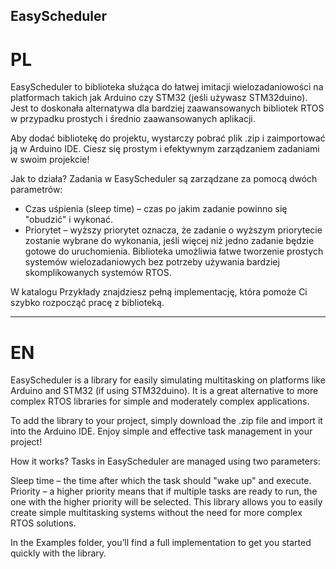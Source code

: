 ## EasyScheduler

# **PL**
EasyScheduler to biblioteka służąca do łatwej imitacji wielozadaniowości na platformach takich jak Arduino czy STM32 (jeśli używasz STM32duino). Jest to doskonała alternatywa dla bardziej zaawansowanych bibliotek RTOS w przypadku prostych i średnio zaawansowanych aplikacji.

Aby dodać bibliotekę do projektu, wystarczy pobrać plik .zip i zaimportować ją w Arduino IDE. Ciesz się prostym i efektywnym zarządzaniem zadaniami w swoim projekcie!

Jak to działa?
Zadania w EasyScheduler są zarządzane za pomocą dwóch parametrów:

-  Czas uśpienia (sleep time) – czas po jakim zadanie powinno się "obudzić" i wykonać.
-  Priorytet – wyższy priorytet oznacza, że zadanie o wyższym priorytecie zostanie wybrane do wykonania, jeśli więcej niż jedno zadanie będzie gotowe do           uruchomienia.
Biblioteka umożliwia łatwe tworzenie prostych systemów wielozadaniowych bez potrzeby używania bardziej skomplikowanych systemów RTOS.

W katalogu Przykłady znajdziesz pełną implementację, która pomoże Ci szybko rozpocząć pracę z biblioteką.

---

# **EN**
EasyScheduler is a library for easily simulating multitasking on platforms like Arduino and STM32 (if using STM32duino). It is a great alternative to more complex RTOS libraries for simple and moderately complex applications.

To add the library to your project, simply download the .zip file and import it into the Arduino IDE. Enjoy simple and effective task management in your project!

How it works?
Tasks in EasyScheduler are managed using two parameters:

Sleep time – the time after which the task should "wake up" and execute.
Priority – a higher priority means that if multiple tasks are ready to run, the one with the higher priority will be selected.
This library allows you to easily create simple multitasking systems without the need for more complex RTOS solutions.

In the Examples folder, you’ll find a full implementation to get you started quickly with the library.
